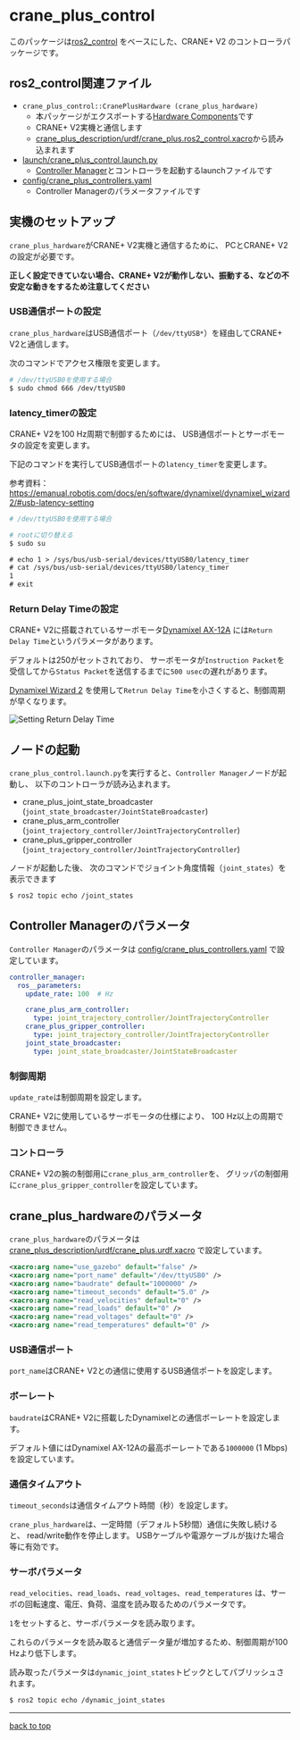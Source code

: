 # crane_plus_control

このパッケージは[ros2_control](https://github.com/ros-controls/ros2_control)
をベースにした、CRANE+ V2 のコントローラパッケージです。

## ros2_control関連ファイル

- `crane_plus_control::CranePlusHardware (crane_plus_hardware)`
  - 本パッケージがエクスポートする[Hardware Components](https://ros-controls.github.io/control.ros.org/getting_started.html#hardware-components)です
  - CRANE+ V2実機と通信します
  - [crane_plus_description/urdf/crane_plus.ros2_control.xacro](../crane_plus_description/urdf/crane_plus.ros2_control.xacro)から読み込まれます
- [launch/crane_plus_control.launch.py](./launch/crane_plus_control.launch.py)
  - [Controller Manager](https://ros-controls.github.io/control.ros.org/getting_started.html#controller-manager)とコントローラを起動するlaunchファイルです
- [config/crane_plus_controllers.yaml](./config/crane_plus_controllers.yaml)
  - Controller Managerのパラメータファイルです

## 実機のセットアップ

`crane_plus_hardware`がCRANE+ V2実機と通信するために、
PCとCRANE+ V2の設定が必要です。

**正しく設定できていない場合、CRANE+ V2が動作しない、振動する、などの不安定な動きをするため注意してください**

### USB通信ポートの設定

`crane_plus_hardware`はUSB通信ポート（`/dev/ttyUSB*`）を経由してCRANE+ V2と通信します。

次のコマンドでアクセス権限を変更します。

```sh
# /dev/ttyUSB0を使用する場合
$ sudo chmod 666 /dev/ttyUSB0
```

### latency_timerの設定

CRANE+ V2を100 Hz周期で制御するためには、
USB通信ポートとサーボモータの設定を変更します。

下記のコマンドを実行してUSB通信ポートの`latency_timer`を変更します。

参考資料：https://emanual.robotis.com/docs/en/software/dynamixel/dynamixel_wizard2/#usb-latency-setting

```sh
# /dev/ttyUSB0を使用する場合

# rootに切り替える
$ sudo su
```

```txt
# echo 1 > /sys/bus/usb-serial/devices/ttyUSB0/latency_timer
# cat /sys/bus/usb-serial/devices/ttyUSB0/latency_timer
1
# exit
```

### Return Delay Timeの設定

CRANE+ V2に搭載されているサーボモータ[Dynamixel AX-12A](https://emanual.robotis.com/docs/en/dxl/ax/ax-12a/)
には`Return Delay Time`というパラメータがあります。

デフォルトは250がセットされており、
サーボモータが`Instruction Packet`を受信してから`Status Packet`を送信するまでに`500 usec`の遅れがあります。

[Dynamixel Wizard 2](https://emanual.robotis.com/docs/en/software/dynamixel/dynamixel_wizard2/)
を使用して`Retrun Delay Time`を小さくすると、制御周期が早くなります。

![Setting Return Delay Time](https://rt-net.github.io/images/crane-plus/setting_return_delay_time.png)

## ノードの起動

`crane_plus_control.launch.py`を実行すると、`Controller Manager`ノードが起動し、
以下のコントローラが読み込まれます。

- crane_plus_joint_state_broadcaster (`joint_state_broadcaster/JointStateBroadcaster`)
- crane_plus_arm_controller (`joint_trajectory_controller/JointTrajectoryController`)
- crane_plus_gripper_controller (`joint_trajectory_controller/JointTrajectoryController`)

ノードが起動した後、
次のコマンドでジョイント角度情報（`joint_states`）を表示できます

```sh
$ ros2 topic echo /joint_states
```

## Controller Managerのパラメータ

`Controller Manager`のパラメータは
[config/crane_plus_controllers.yaml](./config/crane_plus_controllers.yaml)
で設定しています。

```yaml
controller_manager:
  ros__parameters:
    update_rate: 100  # Hz

    crane_plus_arm_controller:
      type: joint_trajectory_controller/JointTrajectoryController
    crane_plus_gripper_controller:
      type: joint_trajectory_controller/JointTrajectoryController
    joint_state_broadcaster:
      type: joint_state_broadcaster/JointStateBroadcaster
```

### 制御周期

`update_rate`は制御周期を設定します。

CRANE+ V2に使用しているサーボモータの仕様により、
100 Hz以上の周期で制御できません。

### コントローラ

CRANE+ V2の腕の制御用に`crane_plus_arm_controller`を、
グリッパの制御用に`crane_plus_gripper_controller`を設定しています。

## crane_plus_hardwareのパラメータ

`crane_plus_hardware`のパラメータは
[crane_plus_description/urdf/crane_plus.urdf.xacro](../crane_plus_description/urdf/crane_plus.urdf.xacro)
で設定しています。

```xml
<xacro:arg name="use_gazebo" default="false" />
<xacro:arg name="port_name" default="/dev/ttyUSB0" />
<xacro:arg name="baudrate" default="1000000" />
<xacro:arg name="timeout_seconds" default="5.0" />
<xacro:arg name="read_velocities" default="0" />
<xacro:arg name="read_loads" default="0" />
<xacro:arg name="read_voltages" default="0" />
<xacro:arg name="read_temperatures" default="0" />
```

### USB通信ポート

`port_name`はCRANE+ V2との通信に使用するUSB通信ポートを設定します。

### ボーレート

`baudrate`はCRANE+ V2に搭載したDynamixelとの通信ボーレートを設定します。

デフォルト値にはDynamixel AX-12Aの最高ボーレートである`1000000` (1 Mbps)を設定しています。

### 通信タイムアウト

`timeout_seconds`は通信タイムアウト時間（秒）を設定します。

`crane_plus_hardware`は、一定時間（デフォルト5秒間）通信に失敗し続けると、
read/write動作を停止します。
USBケーブルや電源ケーブルが抜けた場合等に有効です。

### サーボパラメータ

`read_velocities`、`read_loads`、`read_voltages`、`read_temperatures`
は、サーボの回転速度、電圧、負荷、温度を読み取るためのパラメータです。

`1`をセットすると、サーボパラメータを読み取ります。

これらのパラメータを読み取ると通信データ量が増加するため、制御周期が100 Hzより低下します。

読み取ったパラメータは`dynamic_joint_states`トピックとしてパブリッシュされます。

```sh
$ ros2 topic echo /dynamic_joint_states
```

---

[back to top](#crane_plus_control)
